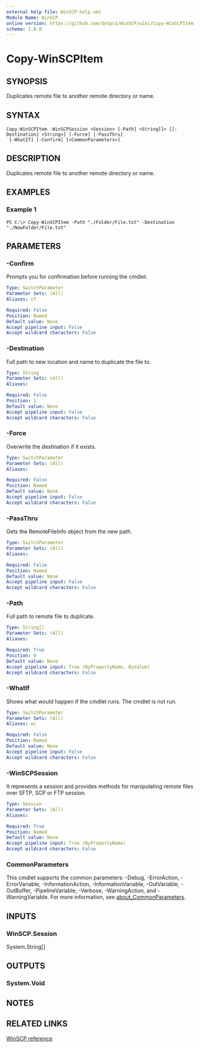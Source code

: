 ```yaml
---
external help file: WinSCP-help.xml
Module Name: WinSCP
online version: https://github.com/dotps1/WinSCP/wiki/Copy-WinSCPItem
schema: 2.0.0
---
```


# Copy-WinSCPItem

## SYNOPSIS
Duplicates remote file to another remote directory or name.

## SYNTAX

```
Copy-WinSCPItem -WinSCPSession <Session> [-Path] <String[]> [[-Destination] <String>] [-Force] [-PassThru]
 [-WhatIf] [-Confirm] [<CommonParameters>]
```

## DESCRIPTION
Duplicates remote file to another remote directory or name.

## EXAMPLES

### Example 1
```
PS C:\> Copy-WinSCPItem -Path "./Folder/File.txt" -Destination "./NewFolder/File.txt"
```

## PARAMETERS

### -Confirm
Prompts you for confirmation before running the cmdlet.

```yaml
Type: SwitchParameter
Parameter Sets: (All)
Aliases: cf

Required: False
Position: Named
Default value: None
Accept pipeline input: False
Accept wildcard characters: False
```

### -Destination
Full path to new location and name to duplicate the file to.

```yaml
Type: String
Parameter Sets: (All)
Aliases:

Required: False
Position: 1
Default value: None
Accept pipeline input: False
Accept wildcard characters: False
```

### -Force
Overwrite the destination if it exists.

```yaml
Type: SwitchParameter
Parameter Sets: (All)
Aliases:

Required: False
Position: Named
Default value: None
Accept pipeline input: False
Accept wildcard characters: False
```

### -PassThru
Gets the RemoteFileInfo object from the new path.

```yaml
Type: SwitchParameter
Parameter Sets: (All)
Aliases:

Required: False
Position: Named
Default value: None
Accept pipeline input: False
Accept wildcard characters: False
```

### -Path
Full path to remote file to duplicate.

```yaml
Type: String[]
Parameter Sets: (All)
Aliases:

Required: True
Position: 0
Default value: None
Accept pipeline input: True (ByPropertyName, ByValue)
Accept wildcard characters: False
```

### -WhatIf
Shows what would happen if the cmdlet runs.
The cmdlet is not run.

```yaml
Type: SwitchParameter
Parameter Sets: (All)
Aliases: wi

Required: False
Position: Named
Default value: None
Accept pipeline input: False
Accept wildcard characters: False
```

### -WinSCPSession
It represents a session and provides methods for manipulating remote files over SFTP, SCP or FTP session.

```yaml
Type: Session
Parameter Sets: (All)
Aliases:

Required: True
Position: Named
Default value: None
Accept pipeline input: True (ByPropertyName)
Accept wildcard characters: False
```

### CommonParameters
This cmdlet supports the common parameters: -Debug, -ErrorAction, -ErrorVariable, -InformationAction, -InformationVariable, -OutVariable, -OutBuffer, -PipelineVariable, -Verbose, -WarningAction, and -WarningVariable. For more information, see [about_CommonParameters](http://go.microsoft.com/fwlink/?LinkID=113216).

## INPUTS

### WinSCP.Session
System.String[]

## OUTPUTS

### System.Void

## NOTES

## RELATED LINKS

[WinSCP reference](https://winscp.net/eng/docs/library_session_duplicatefile)

